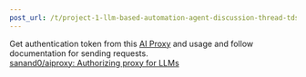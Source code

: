 ```yaml
---
post_url: /t/project-1-llm-based-automation-agent-discussion-thread-tds-jan-2025/164277/380
---
```

Get authentication token from this [AI Proxy](https://aiproxy.sanand.workers.dev/) and usage and follow documentation for sending requests.  
[sanand0/aiproxy: Authorizing proxy for LLMs](https://github.com/sanand0/aiproxy)